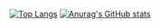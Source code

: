 [![Top Langs](https://github-readme-stats.vercel.app/api/top-langs/?username=caohonghai&layout=compact&exclude_repo=sumy7.github.io&title_color=000000&icon_color=000000&text_color=000000&bg_color=ffffff)](https://github.com/anuraghazra/github-readme-stats)
[![Anurag's GitHub stats](https://github-readme-stats.vercel.app/api?username=caohonghai)](https://github.com/anuraghazra/github-readme-stats)
